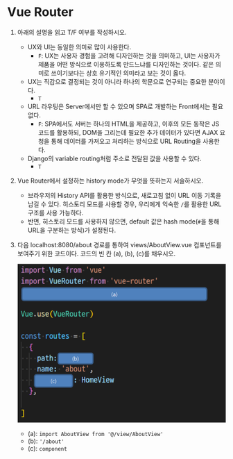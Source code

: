 # Vue Router

1. 아래의 설명을 읽고 T/F 여부를 작성하시오.

   - UX와 UI는 동일한 의미로 많이 사용한다.
     - `F`: UX는 사용자 경험을 고려해 디자인하는 것을 의미하고, UI는 사용자가 제품을 어떤 방식으로 이용하도록 만드느냐를 디자인하는 것이다. 같은 의미로 쓰이기보다는 상호 유기적인 의미라고 보는 것이 옳다.
   - UX는 직감으로 결정되는 것이 아니라 하나의 학문으로 연구되는 중요한 분야이다.
     - `T`
   - URL 라우팅은 Server에서만 할 수 있으며 SPA로 개발하는 Front에서는 필요없다.
     - `F`: SPA에서도 서버는 하나의 HTML을 제공하고, 이후의 모든 동작은 JS 코드를 활용하되, DOM을 그리는데 필요한 추가 데이터가 있다면 AJAX 요청을 통해 데이터를 가져오고 처리하는 방식으로 URL Routing을 사용한다.
   - Django의 variable routing처럼 주소로 전달된 값을 사용할 수 있다.
     - `T`

2. Vue Router에서 설정하는 history mode가 무엇을 뜻하는지 서술하시오.

   - 브라우저의 History API를 활용한 방식으로, 새로고침 없이 URL 이동 기록을 남길 수 있다. 히스토리 모드를 사용할 경우, 우리에게 익숙한 `/`를 활용한 URL 구조를 사용 가능하다.
   - 반면, 히스토리 모드를 사용하지 않으면, default 값은 hash mode(`#`을 통해 URL을 구분하는 방식)가 설정된다.

3. 다음 localhost:8080/about 경로를 통하여 views/AboutView.vue 컴포넌트를 보여주기 위한 코드이다. 코드의 빈 칸 (a), (b), (c)를 채우시오.

   ![image-20221109134940706](07_vue_homework.assets/image-20221109134940706.png)

   - (a): `import AboutView from '@/view/AboutView'`
   - (b): `'/about'`
   - (c): `component`

